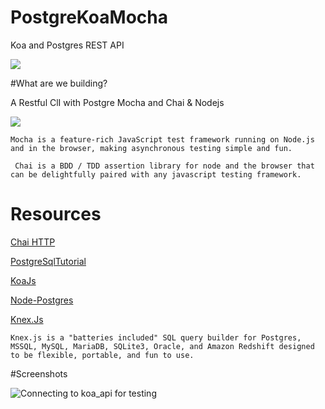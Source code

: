 # PostgreKoaMocha
Koa and Postgres REST API

![](https://mherman.org/assets/img/blog/node-koa-api.png)



#What are we building?

A Restful ClI with Postgre Mocha and Chai & Nodejs


![](https://s14-eu5.startpage.com/cgi-bin/serveimage?url=https%3A%2F%2Fcdn-images-1.medium.com%2Fmax%2F1200%2F1*CrB6isZN6YXeM1rWmnjxHw.png&sp=36fc38e413cc81416d5e1fd7fe9be080)


``Mocha is a feature-rich JavaScript test framework running on Node.js and in the browser, making asynchronous testing simple and fun.``

`` Chai is a BDD / TDD assertion library for node and the browser that can be delightfully paired with any javascript testing framework.``



# Resources

[Chai HTTP](https://www.chaijs.com/plugins/chai-http/)

[PostgreSqlTutorial](http://www.postgresqltutorial.com/)

[KoaJs](https://koajs.com/)

[Node-Postgres](https://node-postgres.com/)

[Knex.Js](https://knexjs.org/)  

`Knex.js is a "batteries included" SQL query builder for Postgres, MSSQL, MySQL, MariaDB, SQLite3, Oracle, and Amazon Redshift designed to be flexible, portable, and fun to use.`



#Screenshots

![Connecting to koa_api for testing](https://i.imgur.com/rum1ydY.png)
